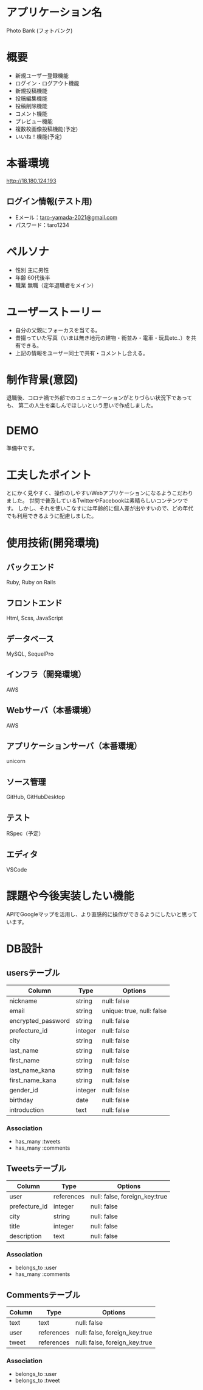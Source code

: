 # アプリケーション名
Photo Bank (フォトバンク)

# 概要
- 新規ユーザー登録機能
- ログイン・ログアウト機能
- 新規投稿機能
- 投稿編集機能
- 投稿削除機能
- コメント機能
- プレビュー機能
- 複数枚画像投稿機能(予定)
- いいね！機能(予定)

# 本番環境
http://18.180.124.193

## ログイン情報(テスト用)
- Eメール：taro-yamada-2021@gmail.com
- パスワード：taro1234

# ペルソナ
- 性別 主に男性
- 年齢 60代後半
- 職業 無職（定年退職者をメイン）

# ユーザーストーリー
- 自分の父親にフォーカスを当てる。
- 昔撮っていた写真（いまは無き地元の建物・街並み・電車・玩具etc..）を共有できる。
- 上記の情報をユーザー同士で共有・コメントし合える。

# 制作背景(意図)
退職後、コロナ禍で外部でのコミュニケーションがとりづらい状況下であっても、
第二の人生を楽しんでほしいという思いで作成しました。

# DEMO
準備中です。

# 工夫したポイント
とにかく見やすく、操作のしやすいWebアプリケーションになるようこだわりました。
世間で普及しているTwitterやFacebookは素晴らしいコンテンツです。
しかし、それを使いこなすには年齢的に個人差が出やすいので、どの年代でも利用できるように配慮しました。

# 使用技術(開発環境)

## バックエンド
Ruby, Ruby on Rails

## フロントエンド
Html, Scss, JavaScript

## データベース
MySQL, SequelPro

## インフラ（開発環境）
AWS

## Webサーバ（本番環境）
AWS

## アプリケーションサーバ（本番環境）
unicorn

## ソース管理
GitHub, GitHubDesktop

## テスト
RSpec（予定）

## エディタ
VSCode

# 課題や今後実装したい機能
APIでGoogleマップを活用し、より直感的に操作ができるようにしたいと思っています。

# DB設計

## usersテーブル

| Column             | Type    | Options                   |
| ------------------ | ------- | ------------------------- |
| nickname           | string  | null: false               |
| email              | string  | unique: true, null: false |
| encrypted_password | string  | null: false               |
| prefecture_id      | integer | null: false               |
| city               | string  | null: false               |
| last_name          | string  | null: false               |
| first_name         | string  | null: false               |
| last_name_kana     | string  | null: false               |
| first_name_kana    | string  | null: false               |
| gender_id          | integer | null: false               |
| birthday           | date    | null: false               |
| introduction       | text    | null: false               |

### Association

- has_many :tweets
- has_many :comments

## Tweetsテーブル

| Column        | Type       | Options                       |
| --------------| ---------- | ----------------------------- |
| user          | references | null: false, foreign_key:true |
| prefecture_id | integer    | null: false                   |
| city          | string     | null: false                   |
| title         | integer    | null: false                   |
| description   | text       | null: false                   |

### Association

- belongs_to :user
- has_many :comments

## Commentsテーブル

| Column    | Type       | Options                       |
| --------- | ---------- | ----------------------------- |
| text      | text       | null: false                   |
| user      | references | null: false, foreign_key:true |
| tweet     | references | null: false, foreign_key:true |

### Association

- belongs_to :user
- belongs_to :tweet